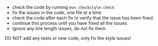 - check the code by running `mvn checkstyle:check`
- fix the issues in the code, one file at a time
- check the code after each fix to verify that the issue has been fixed
- continue this process until you have fixed all the issues
- ignore any line length issues, do not fix them 

DO NOT add any tests or new code, only fix the style issues!
